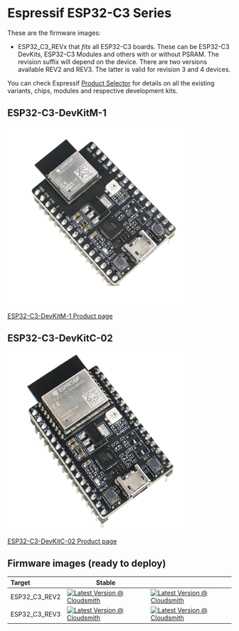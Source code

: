 # Espressif ESP32-C3 Series

These are the firmware images:

- ESP32_C3_REVx that *fits* all ESP32-C3 boards. These can be ESP32-C3 DevKits, ESP32-C3 Modules and others with or without PSRAM. The revision suffix will depend on the device. There are two versions available REV2 and REV3. The latter is valid for revision 3 and 4 devices.

You can check Espressif [Product Selector](https://products.espressif.com/#/product-selector?names=&filter={%22Series%22:[%22ESP32-C3%22]}) for details on all the existing variants, chips, modules and respective development kits.

## ESP32-C3-DevKitM-1

![ ESP32-C3-DevKitM-1](../../images/reference-targets/esp32-c3-devkitm-1-v1.png)

[ESP32-C3-DevKitM-1 Product page](https://docs.espressif.com/projects/esp-idf/en/latest/esp32c3/hw-reference/esp32c3/user-guide-devkitm-1.html)

## ESP32-C3-DevKitC-02

![ESP32-C3-DevKitC-02](../../images/reference-targets/esp32-c3-devkitc-02-v1.png)

[ESP32-C3-DevKitC-02 Product page](https://docs.espressif.com/projects/esp-idf/en/latest/esp32c3/hw-reference/esp32c3/user-guide-devkitc-02.html)

## Firmware images (ready to deploy)

| Target | Stable ||
|:---|---|---|
| ESP32_C3_REV2 | [![Latest Version @ Cloudsmith](https://api-prd.cloudsmith.io/v1/badges/version/net-nanoframework/nanoframework-images/raw/ESP32_C3_REV2/latest/x/?render=true)](https://cloudsmith.io/~net-nanoframework/repos/nanoframework-images/packages/detail/raw/ESP32_C3_REV2/latest/) | [![Latest Version @ Cloudsmith](https://api-prd.cloudsmith.io/v1/badges/version/net-nanoframework/nanoframework-images-dev/raw/ESP32_C3_REV2/latest/x/?render=true)](https://cloudsmith.io/~net-nanoframework/repos/nanoframework-images-dev/packages/detail/raw/ESP32_C3_REV2/latest/) |
| ESP32_C3_REV3 | [![Latest Version @ Cloudsmith](https://api-prd.cloudsmith.io/v1/badges/version/net-nanoframework/nanoframework-images/raw/ESP32_C3_REV3/latest/x/?render=true)](https://cloudsmith.io/~net-nanoframework/repos/nanoframework-images/packages/detail/raw/ESP32_C3_REV3/latest/) | [![Latest Version @ Cloudsmith](https://api-prd.cloudsmith.io/v1/badges/version/net-nanoframework/nanoframework-images-dev/raw/ESP32_C3_REV3/latest/x/?render=true)](https://cloudsmith.io/~net-nanoframework/repos/nanoframework-images-dev/packages/detail/raw/ESP32_C3_REV3/latest/) |
